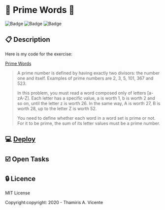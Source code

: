 #  :abcd: Prime Words :1234:

![Badge](https://img.shields.io/static/v1?label=Status&message=Conclued&color=brigthgreen&style=flat&logo=STATUS)
![Badge](https://img.shields.io/static/v1?label=Licence&message=MIT&color=blueviolet&style=flat&logo=MIT)
![Badge](https://img.shields.io/static/v1?label=Language&message=JavaScript&color=yellow&style=flat&logo=Javascript)

## :clipboard: Description

<p> Here is my code for the exercise: </p>

[Prime Words](http://dojopuzzles.com/problems/palavras-primas/#)

> A prime number is defined by having exactly two divisors: the number one and itself. Examples of prime numbers are 2, 3, 5, 101, 367 and 523.
>
> In this problem, you must read a word composed only of letters [a-zA-Z]. Each letter has a specific value, a is worth 1, b is worth 2 and so on, until the letter z is worth 26. In the same way, A is worth 27, B is worth 28, up to the letter Z is worth 52.
>
>You need to define whether each word in a word set is prime or not. For it to be prime, the sum of its letter values must be a prime number.

## :computer: [Deploy](https://thamiavicente.github.io/logic_programming/prime_words/prime_words.html)

## :ballot_box_with_check: Open Tasks

## :lock: Licence

<p>MIT License</p>
<p>Copyright:copyright: 2020 - Thamiris A. Vicente</p>

